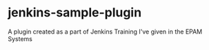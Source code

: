 jenkins-sample-plugin
=====================

A plugin created as a part of Jenkins Training I've given in the EPAM Systems